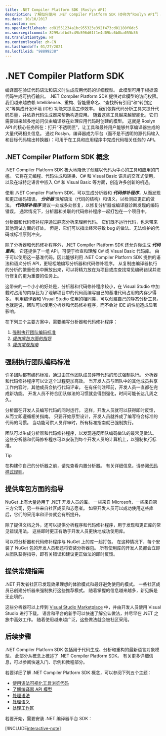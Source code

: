 ```yaml
---
title: .NET Compiler Platform SDK (Roslyn API)
description: 了解如何使用 .NET Compiler Platform SDK（亦称为“Roslyn API”）来理解 .NET 代码、发现并修复错误。
ms.date: 10/10/2017
ms.custom: mvc
ms.openlocfilehash: cd81551234a1bc955323e392f473cd01180f6dc5
ms.sourcegitcommit: 8299abfbd5c49b596d61f1e4d09bc6b8ba055b36
ms.translationtype: HT
ms.contentlocale: zh-CN
ms.lasthandoff: 01/27/2021
ms.locfileid: "98899238"
---
```

# <a name="the-net-compiler-platform-sdk"></a>.NET Compiler Platform SDK

编译器在验证代码语法和语义时生成应用代码的详细模型。 此模型可用于根据源代码生成可执行输出。 .NET Compiler Platform SDK 提供对此模型的访问权限。 我们越来越依赖 IntelliSense、重构、智能重命名、“查找所有引用”和“转到定义”等集成开发环境 (IDE) 功能来提高工作效率。 我们依靠代码分析工具来提升代码质量，并依靠代码生成器来帮助构造应用。 随着这些工具越来越智能化，它们需要越来越多地访问仅由编译器在处理应用代码时创建的模型。 这就是 Roslyn API 的核心任务所在：打开“不透明匣”，让工具和最终用户能够共享编译器生成的大量代码相关信息。
通过 Roslyn，编译器成为平台（而不是不透明的源代码输入和目标代码输出转换器）：可用于在工具和应用程序中完成代码相关任务的 API。

## <a name="net-compiler-platform-sdk-concepts"></a>.NET Compiler Platform SDK 概念

.NET Compiler Platform SDK 极大地降低了创建以代码为中心的工具和应用的门槛。 它将在元编程、代码生成和转换、C# 和 Visual Basic 语言的交互式使用，以及在域特定语言中嵌入 C# 和 Visual Basic 等方面，创造许多创新的机遇。

使用 .NET Compiler Platform SDK，可以生成分析器和 __*代码修补程序*__，从而发现和更正编码错误。 __*分析器*__ 理解语法（代码的结构）和语义，以检测应更正的做法。 __*代码修补程序*__ 建议一处或多处修复，以修复分析器或编译器诊断发现的编码错误。 通常情况下，分析器和关联的代码修补程序一起打包在一个项目中。

分析器和代码修补程序通过静态分析来理解代码。 它们既不运行代码，也未带来其他测试方面的好处。 但是，它们可以指出经常导致 bug 的做法、无法维护的代码或标准原则冲突。

除了分析器和代码修补程序外，.NET Compiler Platform SDK 还允许你生成 __*代码重构*__。
它还提供了一组 API，可便于检查和理解 C# 或 Visual Basic 代码库。 由于可以使用这一基准代码，因此能够利用 .NET Compiler Platform SDK 提供的语法和语义分析 API，更轻松地编写分析器和代码修补程序。 从复制由编译器执行的分析的繁重任务中解放出来，可以将精力放在为项目或库查找常见编码错误并进行修复的更为重要的任务上。

这带来的一个小小的好处是，分析器和代码修补程序较小，在 Visual Studio 中加载时占用的内存比为了理解项目中的代码而编写自己的基准代码占用的内存少得多。 利用编译器和 Visual Studio 使用的相同类，可以创建自己的静态分析工具。 也就是说，团队可以使用分析器和代码修补程序，而不会对 IDE 的性能造成显著影响。

在下列三个主要方案中，需要编写分析器和代码修补程序：

1. [强制执行团队编码标准](#enforce-team-coding-standards)
1. [*提供库包方面的指导*](#provide-guidance-with-library-packages)
1. [*提供常规指南*](#provide-general-guidance)

## <a name="enforce-team-coding-standards"></a>强制执行团队编码标准

许多团队都有编码标准，通过由其他团队成员评审代码的形式强制执行。 分析器和代码修补程序可以让这个过程更加高效。 当开发人员与团队中的其他成员共享工作内容时，其他成员会执行代码评审。 在有任何注释前，开发人员一直都在完成新功能。 开发人员不符合团队做法的习惯就会得到强化，时间可能长达几周之久。

分析器在开发人员编写代码的同时运行。 这样，开发人员就可以获得即时反馈，从而立即遵循相关指南。 只要开始原型设计，开发人员就养成了编写符合标准的代码的习惯。 当功能可供人员评审时，所有标准指南就已强制执行。

团队可以生成分析器和代码修补程序，以发现违反团队编码做法的最常见做法。 这些分析器和代码修补程序可以安装到每个开发人员的计算机上，以强制执行标准。

> [!TIP]
> 在构建你自己的分析器之前，请先查看内置分析器。 有关详细信息，请参阅[代码样式规则](../../fundamentals/code-analysis/overview.md#code-style-analysis)。

## <a name="provide-guidance-with-library-packages"></a>提供库包方面的指导

NuGet 上有大量适用于 .NET 开发人员的库。
一些来自 Microsoft，一些来自第三方公司，另一些来自社区成员和志愿者。 如果开发人员可以成功使用这些库后，它们的采用率和评价就会有所提升。

除了提供文档之外，还可以提供分析程序和代码修补程序，用于发现和更正库的常见错误用法。 这些即时更正有助于开发人员更快地成功使用库。

可以将分析器和代码修补程序与 NuGet 上的库一起打包。 在这种情况下，每个安装了 NuGet 包的开发人员都还将安装分析器包。 所有使用库的开发人员都会立即从团队获得指导，即有关错误和建议更正做法的即时反馈。

## <a name="provide-general-guidance"></a>提供常规指南

.NET 开发者社区已发现效果理想的体验模式和最好避免使用的模式。 一些社区成员已创建分析器来强制执行这些推荐模式。 随着掌握的信息越来越多，新见解是无止境的。

这些分析器可以上传到 [Visual Studio Marketplace](https://marketplace.visualstudio.com/vs) 中，并由开发人员使用 Visual Studio 进行下载。 语言和平台的新手可以快速了解公认做法，并尽早在 .NET 之旅中高效工作。 随着使用越来越广泛，这些做法就会被社区采用。

## <a name="next-steps"></a>后续步骤

.NET Compiler Platform SDK 包括用于代码生成、分析和重构的最新语言对象模型。 此部分从概念上概述了 .NET Compiler Platform SDK。 有关更多详细信息，可以参阅快速入门、示例和教程部分。

若要详细了解 .NET Compiler Platform SDK 概念，可以参阅下列五个主题：

- [使用语法可视化工具浏览代码](syntax-visualizer.md)
- [了解编译器 API 模型](compiler-api-model.md)
- [处理语法](work-with-syntax.md)
- [处理语义](work-with-semantics.md)
- [处理工作区](work-with-workspace.md)

若要开始，需要安装 .NET 编译器平台 SDK：

[!INCLUDE[interactive-note](~/includes/roslyn-installation.md)]

<!--

Turn this on as more of the conceptual content is in place:
- Try the [Quickstarts](quickstart/index.md) to create your first tutorial.
- Experiment with one of the [Tutorials](tutorials/index.md).
- Explore the [Samples](samples/index.md) to see some simple analyzers.
- Read the [Concepts](concepts/index.md) to understand the ideas behind analyzers and code fixes.

-->
